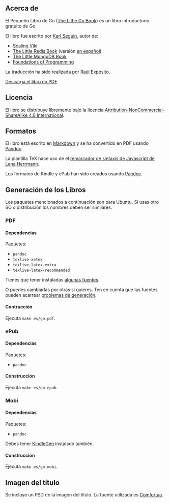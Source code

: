 ## Acerca de ##

El Pequeño Libro de Go ([The Little Go Book](http://openmymind.net/The-Little-Go-Book/)) es un libro introductorio gratuito de Go.

El libro fue escrito por [Karl Seguin](http://openmymind.net), autor de:

* [Scaling Viki](http://openmymind.net/scaling-viki/)
* [The Little Redis Book](http://openmymind.net/2012/1/23/The-Little-Redis-Book/) (versión [en español](https://github.com/raulexposito/the-little-redis-book)) 
* [The Little MongoDB Book](http://openmymind.net/2011/3/28/The-Little-MongoDB-Book/)
* [Foundations of Programming](http://openmymind.net/FoundationsOfProgramming.pdf)

La traducción ha sido realizada por [Raúl Expósito](http://raulexposito.com/).

[Descarga el libro en PDF](https://github.com/raulexposito/the-little-go-book/raw/master/es/go.pdf).

## Licencia ##
El libro se distribuye libremente bajo la licencia [Attribution-NonCommercial-ShareAlike 4.0 International](<http://creativecommons.org/licenses/by-nc-sa/4.0/>).

## Formatos ##
El libro está escrito en [Markdown](http://daringfireball.net/projects/markdown/) y se ha convertido en PDF usando [Pandoc](http://johnmacfarlane.net/pandoc/).

La plantilla TeX hace uso de el [remarcador de sintaxis de Javascript de Lena Herrmann](http://lenaherrmann.net/2010/05/20/javascript-syntax-highlighting-in-the-latex-listings-package).

Los formatos de Kindle y ePub han sido creados usando [Pandoc](http://johnmacfarlane.net/pandoc/).

## Generación de los Libros ##
Los paquetes mencionados a continuación son para Ubuntu. Si usas otro SO o distribución los nombres deben ser similares.

### PDF

#### Dependencias

Paquetes:

* `pandoc`
* `texlive-xetex`
* `texlive-latex-extra`
* `texlive-latex-recommended`

Tienes que tener instaladas [algunas fuentes](https://github.com/karlseguin/the-little-redis-book/blob/master/common/pdf-template.tex#L11).

O puedes cambiarlas por otras si quieres. Ten en cuenta que las fuentes pueden acarrear [problemas de generación](https://github.com/karlseguin/the-little-redis-book/issues/26).

#### Contrucción

Ejecuta `make es/go.pdf`.

### ePub

#### Dependencias

Paquetes:

* `pandoc`

#### Construcción

Ejecuta `make es/go.epub`.

### Mobi

#### Dependencias

Paquetes:

* `pandoc`

Debes tener [KindleGen](http://www.amazon.com/gp/feature.html?ie=UTF8&docId=1000765211) instalado también.

#### Construcción

Ejecuta `make es/go.mobi`.

## Imagen del título ##

Se incluye un PSD de la imagen del título. La fuente utilizada es [Comfortaa](http://www.dafont.com/comfortaa.font).
